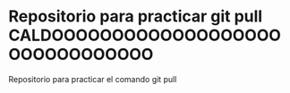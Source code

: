 # Repositorio para practicar git pull CALDOOOOOOOOOOOOOOOOOOOOOOOOOOOOOOO
Repositorio para practicar el comando git pull
